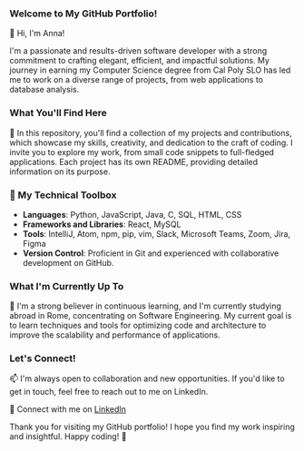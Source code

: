 ### Welcome to My GitHub Portfolio!

👋 Hi, I'm Anna!

I'm a passionate and results-driven software developer with a strong commitment to crafting elegant, efficient, and impactful solutions. My journey in earning my Computer Science degree from Cal Poly SLO has led me to work on a diverse range of projects, from web applications to database analysis.

### What You'll Find Here

🚀 In this repository, you'll find a collection of my projects and contributions, which showcase my skills, creativity, and dedication to the craft of coding. I invite you to explore my work, from small code snippets to full-fledged applications. Each project has its own README, providing detailed information on its purpose.

### 🔧 My Technical Toolbox

- **Languages**: Python, JavaScript, Java, C, SQL, HTML, CSS
- **Frameworks and Libraries**: React, MySQL
- **Tools**: IntelliJ, Atom, npm, pip, vim, Slack, Microsoft Teams, Zoom, Jira, Figma
- **Version Control**: Proficient in Git and experienced with collaborative development on GitHub.

### What I'm Currently Up To

🌱 I'm a strong believer in continuous learning, and I'm currently studying abroad in Rome, concentrating on Software Engineering. My current goal is to learn techniques and tools for optimizing code and architecture to improve the scalability and performance of applications.

### Let's Connect!

📫 I'm always open to collaboration and new opportunities. If you'd like to get in touch, feel free to reach out to me on LinkedIn.

🔗 Connect with me on [LinkedIn](https://www.linkedin.com/in/annasmakarewicz/)

Thank you for visiting my GitHub portfolio! I hope you find my work inspiring and insightful. Happy coding! 🚀
